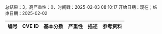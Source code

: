 总结果：3，高严重性：0，时间戳：2025-02-03 08:10:17
开始日期：现在；结束日期：2025-02-02

| 编号 | CVE ID | 基本分数 | 严重性 | 描述 | 参考资料 |
|-----|--------|------------|----------|-------------|------------|
